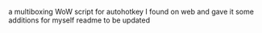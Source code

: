 a multiboxing WoW script for autohotkey I found on web and gave it some additions for myself
readme to be updated